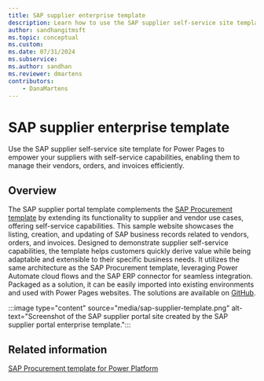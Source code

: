```yaml
---
title: SAP supplier enterprise template
description: Learn how to use the SAP supplier self-service site template for Power Pages to empower your suppliers with self-service capabilities, enabling them to manage their vendors, orders, and invoices efficiently. 
author: sandhangitmsft 
ms.topic: conceptual
ms.custom: 
ms.date: 07/31/2024
ms.subservice:
ms.author: sandhan 
ms.reviewer: dmartens
contributors:
    - DanaMartens
---
```


# SAP supplier enterprise template

Use the SAP supplier self-service site template for Power Pages to empower your suppliers with self-service capabilities, enabling them to manage their vendors, orders, and invoices efficiently.

## Overview

The SAP supplier portal template complements the [SAP Procurement template](/power-platform/enterprise-templates/finance/sap-procurement/overview) by extending its functionality to supplier and vendor use cases, offering self-service capabilities. This sample website showcases the listing, creation, and updating of SAP business records related to vendors, orders, and invoices. Designed to demonstrate supplier self-service capabilities, the template helps customers quickly derive value while being adaptable and extensible to their specific business needs. It utilizes the same architecture as the SAP Procurement template, leveraging Power Automate cloud flows and the SAP ERP connector for seamless integration. Packaged as a solution, it can be easily imported into existing environments and used with Power Pages websites. The solutions are available on [GitHub](https://go.microsoft.com/fwlink/?linkid=2281377).

:::image type="content" source="media/sap-supplier-template.png" alt-text="Screenshot of the SAP supplier portal site created by the SAP supplier portal enterprise template.":::

## Related information

[SAP Procurement template for Power Platform](/power-platform/enterprise-templates/finance/sap-procurement/overview)
